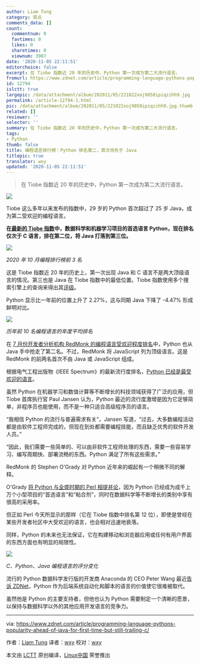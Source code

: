 ```yaml
---
author: Liam Tung
category: 观点
comments_data: []
count:
  commentnum: 0
  favtimes: 0
  likes: 0
  sharetimes: 0
  viewnum: 3987
date: '2020-11-05 22:11:51'
editorchoice: false
excerpt: 在 Tiobe 指数近 20 年的历史中，Python 第一次成为第二大流行语言。
fromurl: https://www.zdnet.com/article/programming-language-pythons-popularity-ahead-of-java-for-first-time-but-still-trailing-c/
id: 12794
islctt: true
largepic: /data/attachment/album/202011/05/221022xoj9858ipiqzihh9.jpg
permalink: /article-12794-1.html
pic: /data/attachment/album/202011/05/221022xoj9858ipiqzihh9.jpg.thumb.jpg
related: []
reviewer: ''
selector: ''
summary: 在 Tiobe 指数近 20 年的历史中，Python 第一次成为第二大流行语言。
tags:
- Python
thumb: false
title: 编程语言排行榜：Python 排名第二，首次领先于 Java
titlepic: true
translator: wxy
updated: '2020-11-05 22:11:51'
---
```



> 
> 在 Tiobe 指数近 20 年的历史中，Python 第一次成为第二大流行语言。
> 
> 
> 


![](/data/attachment/album/202011/05/221022xoj9858ipiqzihh9.jpg)


Tiobe 这么多年以来发布的指数中，29 岁的 Python 首次超过了 25 岁 Java，成为第二受欢迎的编程语言。


**在[最新的 Tiobe 指数](https://www.tiobe.com/tiobe-index/)中，数据科学和机器学习项目的首选语言 Python，现在排名仅次于 C 语言，排在第二位，将 Java 打落到第三位。**


![](/data/attachment/album/202011/05/212317rv12bhh2yhr5x1tt.png)


*2020 年 10 月编程排行榜前 3 名*


这是 Tiobe 指数近 20 年的历史上，第一次出现 Java 和 C 语言不是两大顶级语言的情况。第三也是 Java 在 Tiobe 指数中的最低位置。Tiobe 指数使用多个搜索引擎上的查询来得出其[评级](https://www.tiobe.com/tiobe-index/programming-languages-definition/)。


Python 显示比一年前的位置上升了 2.27%，这与同期 Java 下降了 -4.47% 形成鲜明对比。


![](/data/attachment/album/202011/05/212141b712i8q229kwqsw5.png)


*历年前 10 名编程语言的年度平均排名*


在 [7 月份开发者分析机构 RedMonk 的编程语言受欢迎程度排名](https://www.zdnet.com/article/programming-language-popularity-python-overtakes-java-as-rust-reaches-top-20/)中，Python 也从 Java 手中抢走了第二名。不过，RedMonk 将 JavaScript 列为顶级语言。这是 RedMonk 的前两名首次不由 Java 或 JavaScript 组成。


根据电气工程出版物《IEEE Spectrum》的最新流行度排名，[Python 已经是最受欢迎的语言](https://www.zdnet.com/article/top-programming-languages-python-rules-still-but-old-cobol-gets-a-pandemic-bump/)。


虽然 Python 在机器学习和数值计算等不断增长的科技领域获得了广泛的应用，但 Tiobe 首席执行官 Paul Jansen 认为，Python 最近的流行度激增是因为它足够简单，非程序员也能使用，而不是一种只适合高级程序员的语言。


“我相信 Python 的流行与普遍需求有关”，Jansen 写道，“过去，大多数编程活动都是由软件工程师完成的，但现在到处都需要编程技能，而且缺乏优秀的软件开发人员。”


“因此，我们需要一些简单的、可以由非软件工程师处理的东西，需要一些容易学习、编写周期快、部署流畅的东西。Python 满足了所有这些需求。”


RedMonk 的 Stephen O'Grady 对 Python 近年来的崛起有一个稍微不同的解释。


O'Grady [将 Python 与全盛时期的 Perl 相提并论](https://www.zdnet.com/article/programming-language-popularity-python-overtakes-java-as-rust-reaches-top-20/)，因为 Python 已经成为成千上万个小型项目的“首选语言”和“粘合剂”，同时在数据科学等不断增长的类别中享有很高的采用率。


但正如 Perl 今天所显示的那样（它在 Tiobe 指数中排名第 12 位），即使是曾经在某些开发者社区中大受欢迎的语言，也会相对迅速地衰落。


同样，Python 的未来也无法保证，它在构建移动和浏览器应用或任何有用户界面的东西方面也有明显的局限性。


![](/data/attachment/album/202011/05/212719ueozccm2ocozzsff.jpg)


*C、Python、Java 编程语言的评分变化*


流行的 Python 数据科学发行版的开发商 Anaconda 的 CEO Peter Wang 最近[告诉 ZDNet](https://www.zdnet.com/article/programming-language-python-is-a-big-hit-for-machine-learning-but-now-it-needs-to-change/)，Python 作为后端系统自动化和脚本的语言的价值使它很难被取代。


虽然他是 Python 的主要支持者，但他也认为 Python 需要制定一个清晰的愿景，以保持与数据科学以外的其他应用开发语言的竞争力。




---


via: <https://www.zdnet.com/article/programming-language-pythons-popularity-ahead-of-java-for-first-time-but-still-trailing-c/> 


作者：[Liam Tung](https://www.zdnet.com/meet-the-team/eu/liam-tung/) 译者：[wxy](https://github.com/wxy) 校对：[wxy](https://github.com/wxy)


本文由 [LCTT](https://github.com/LCTT/TranslateProject) 原创编译，[Linux中国](/article-12791-1.html) 荣誉推出